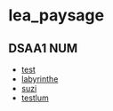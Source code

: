 # lea_paysage

## DSAA1 NUM
* [test](https://leadablain.github.io/lea_paysage/tutu.html)
* [labyrinthe](https://leadablain.github.io/lea_paysage/labyrinthe.html)
* [suzi](https://leadablain.github.io/lea_paysage/suzi.html)
* [testlum](https://leadablain.github.io/lea_paysage/testlum.html)